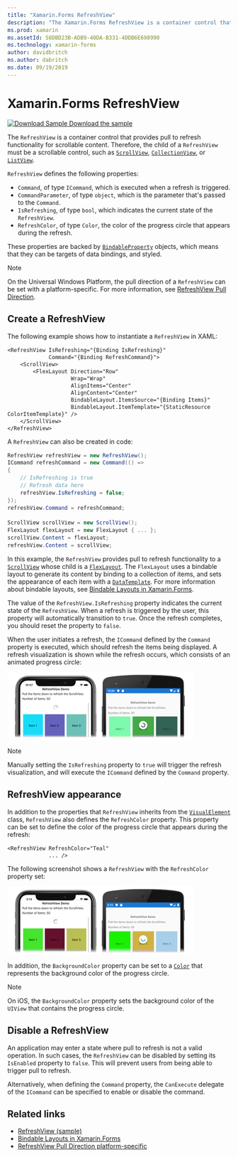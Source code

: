 ```yaml
---
title: "Xamarin.Forms RefreshView"
description: "The Xamarin.Forms RefreshView is a container control that provides pull to refresh functionality for scrollable content."
ms.prod: xamarin
ms.assetId: 58DBD23B-ADB9-40DA-B331-4DDB6E698990
ms.technology: xamarin-forms
author: davidbritch
ms.author: dabritch
ms.date: 09/19/2019
---
```


# Xamarin.Forms RefreshView

[![Download Sample](~/media/shared/download.png) Download the sample](https://docs.microsoft.com/samples/xamarin/xamarin-forms-samples/userinterface-refreshview/)

The `RefreshView` is a container control that provides pull to refresh functionality for scrollable content. Therefore, the child of a `RefreshView` must be a scrollable control, such as [`ScrollView`](xref:Xamarin.Forms.ScrollView), [`CollectionView`](xref:Xamarin.Forms.CollectionView), or [`ListView`](xref:Xamarin.Forms.ListView).

`RefreshView` defines the following properties:

- `Command`, of type `ICommand`, which is executed when a refresh is triggered.
- `CommandParameter`, of type `object`, which is the parameter that's passed to the `Command`.
- `IsRefreshing`, of type `bool`, which indicates the current state of the `RefreshView`.
- `RefreshColor`, of type `Color`, the color of the progress circle that appears during the refresh.

These properties are backed by [`BindableProperty`](xref:Xamarin.Forms.BindableProperty) objects, which means that they can be targets of data bindings, and styled.

> [!NOTE]
> On the Universal Windows Platform, the pull direction of a `RefreshView` can be set with a platform-specific. For more information, see [RefreshView Pull Direction](~/xamarin-forms/platform/windows/refreshview-pulldirection.md).

## Create a RefreshView

The following example shows how to instantiate a `RefreshView` in XAML:

```xaml
<RefreshView IsRefreshing="{Binding IsRefreshing}"
             Command="{Binding RefreshCommand}">
    <ScrollView>
        <FlexLayout Direction="Row"
                    Wrap="Wrap"
                    AlignItems="Center"
                    AlignContent="Center"
                    BindableLayout.ItemsSource="{Binding Items}"
                    BindableLayout.ItemTemplate="{StaticResource ColorItemTemplate}" />
    </ScrollView>
</RefreshView>
```

A `RefreshView` can also be created in code:

```csharp
RefreshView refreshView = new RefreshView();
ICommand refreshCommand = new Command(() =>
{
    // IsRefreshing is true
    // Refresh data here
    refreshView.IsRefreshing = false;
});
refreshView.Command = refreshCommand;

ScrollView scrollView = new ScrollView();
FlexLayout flexLayout = new FlexLayout { ... };
scrollView.Content = flexLayout;
refreshView.Content = scrollView;
```

In this example, the `RefreshView` provides pull to refresh functionality to a [`ScrollView`](xref:Xamarin.Forms.ScrollView) whose child is a [`FlexLayout`](xref:Xamarin.Forms.FlexLayout). The `FlexLayout` uses a bindable layout to generate its content by binding to a collection of items, and sets the appearance of each item with a [`DataTemplate`](xref:Xamarin.Forms.DataTemplate). For more information about bindable layouts, see [Bindable Layouts in Xamarin.Forms](~/xamarin-forms/user-interface/layouts/bindable-layouts.md).

The value of the `RefreshView.IsRefreshing` property indicates the current state of the `RefreshView`. When a refresh is triggered by the user, this property will automatically transition to `true`. Once the refresh completes, you should reset the property to `false`.

When the user initiates a refresh, the `ICommand` defined by the `Command` property is executed, which should refresh the items being displayed. A refresh visualization is shown while the refresh occurs, which consists of an animated progress circle:

[![Screenshot of a RefreshView refreshing data, on iOS and Android](refreshview-images/default-progress-circle.png "RefreshView refreshing data")](refreshview-images/default-progress-circle-large.png#lightbox "RefreshView refreshing data")

> [!NOTE]
> Manually setting the `IsRefreshing` property to `true` will trigger the refresh visualization, and will execute the `ICommand` defined by the `Command` property.

## RefreshView appearance

In addition to the properties that `RefreshView` inherits from the [`VisualElement`](xref:Xamarin.Forms.VisualElement) class, `RefreshView` also defines the `RefreshColor` property. This property can be set to define the color of the progress circle that appears during the refresh:

```xaml
<RefreshView RefreshColor="Teal"
             ... />
```

The following screenshot shows a `RefreshView` with the `RefreshColor` property set:

[![Screenshot of a RefreshView with a teal progress circle, on iOS and Android](refreshview-images/teal-progress-circle.png "RefreshView with a teal progress circle")](refreshview-images/teal-progress-circle-large.png#lightbox "RefreshView with a teal progress circle")

In addition, the `BackgroundColor` property can be set to a [`Color`](xref:Xamarin.Forms.Color) that represents the background color of the progress circle.

> [!NOTE]
> On iOS, the `BackgroundColor` property sets the background color of the `UIView` that contains the progress circle.

## Disable a RefreshView

An application may enter a state where pull to refresh is not a valid operation. In such cases, the `RefreshView` can be disabled by setting its `IsEnabled` property to `false`. This will prevent users from being able to trigger pull to refresh.

Alternatively, when defining the `Command` property, the `CanExecute` delegate of the `ICommand` can be specified to enable or disable the command.

## Related links

- [RefreshView (sample)](https://docs.microsoft.com/samples/xamarin/xamarin-forms-samples/userinterface-refreshview/)
- [Bindable Layouts in Xamarin.Forms](~/xamarin-forms/user-interface/layouts/bindable-layouts.md)
- [RefreshView Pull Direction platform-specific](~/xamarin-forms/platform/windows/refreshview-pulldirection.md)
